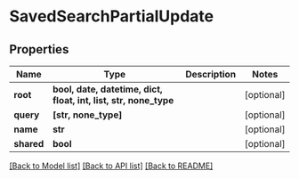 # SavedSearchPartialUpdate


## Properties
Name | Type | Description | Notes
------------ | ------------- | ------------- | -------------
**root** | **bool, date, datetime, dict, float, int, list, str, none_type** |  | [optional] 
**query** | **[str, none_type]** |  | [optional] 
**name** | **str** |  | [optional] 
**shared** | **bool** |  | [optional] 

[[Back to Model list]](../#documentation-for-models) [[Back to API list]](../#documentation-for-api-endpoints) [[Back to README]](../)


